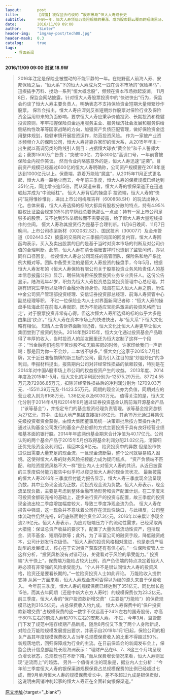 ```yaml
---
layout:       post
title:        【深度】被保监会约谈的 “股市黑马”恒大人寿成长史
subtitle:     不到一年，恒大人寿凭借万能险规模的暴涨，成为股市翻云覆雨的短线黑马，不过这也引起监管层的警觉。
date:         2016/11/09 09:00
author:       "Sinter"
header-img:   "img/my-post/tech08.jpg"
header-mask:  0.3
catalog:      true
tags:
    - 界面新闻
---
```


**2016/11/09 09:00**  **浏览 18.9W**

> 2016年注定是保险业被搅动的不能平静的一年。在继野蛮人前海人寿、安邦保险之后，“恒大系”下的恒大人寿成为又一匹在资本市场的“保险黑马”，迅疾插手万科、搅动一系列“恒大概念股”，频频在资本市场掀起波澜。
11月8日，保监会网站披露，针对恒大人寿股票投资中的“快进快出”行为，保监会约谈了恒大人寿主要负责人，明确表态不支持保险资金短期大量频繁炒作股票。
保监会指出，恒大人寿应深刻反省短期炒作股票对保险行业及保险资金运用带来的负面影响，要求恒大人寿应秉承价值投资、长期投资和稳健投资原则，牢牢把握保险资金运用服务主业、服务经济社会发展和服务供给侧结构性改革等国家战略的方向，加强资产负债匹配管理，做好保险资金运用整体规划，稳健审慎开展投资运作，防范投资风险。
作为一家被产业资本频频介入的保险公司，恒大人寿背靠许家印的恒大系，从2015年年末一出生就以高调另类的路线引人侧目：占据恒大球衣“黄金位”和千人誓师大会；豪掷1500万广告费；“突破100亿、力争300亿”高调口号，一年前曾被保险业内视作笑谈。
然而令业内略感意外的是，恒大人寿迅速“逆袭”。目前资产规模已经超过600亿的恒大人寿明确称，公司资产规模要在2018年底达到1000亿元以上。保费端，靠着万能险“魔盒”，从2015年11月正式更名起，恒大人寿一路绝尘而去，今年前三季度，恒大人寿的保费规模已经达到351亿元，同比增长逾15倍，而从渠道来看，恒大人寿的银保渠道正在迅速崛起并成为“中流砥柱”。
恒大人寿背后的操盘手
投资端，恒大人寿的“快闪”玩得惟妙惟肖，进出上市公司梅雁吉祥（600868.SH）的玩法出神入化。总体来看，恒大人寿选择的标的大都具有股权分散的特点，持有4.95%股权比证监会规定的5%的举牌线总要低那么一点点：持有一家上市公司足够多的股票，又不达到5%举牌线而不需要披露，给了恒大人寿大量短线操作的空间。
恒大人寿称其投资行为是基于合理判断。11月6日晚间、11月7日晚间，上市公司栋梁新材（002082.SZ）、国民技术（300077）及金州管道（002443.SZ）披露的交易所对三季报问询函的回复内容，恒大人寿回函均表示，买入及卖出股票的目的是基于当时对资本市场的判断及对公司价值的合理判断。此前，恒大人寿在清仓梅雁吉祥时也遭到了监管问询，亦以同样口径回复。
检视恒大人寿总公司现任的高管团队，保险系和地产系比例大概对等。团队中备受关注的是恒大人寿投资的操盘手，今年5月，根据恒大人寿发布的《恒大人寿保险有限公司关于股票投资业务风险责任人的基本信息披露公告》显示，聘任陆海担任股票投资业务专业责任人。这份公告显示，陆海现年41岁，职务为恒大人寿投资总监兼投资管理中心总经理，并拥有研究生学历以及特许金融分析师身份。陆海在进入恒大人寿之前，历任中金公司资产管理部投资经理、安信证券投资部总经理、前海人寿资管中心副总经理等职。
不过一位保险业内人士对界面新闻记者称：“恒大人寿的操盘手陆海此前在前海人寿就职，因为不能适应宝能系激进的投资风格而‘出走’，对于股票投资非常有心得。但这次恒大人寿所选择的标的似乎大多是由集团‘钦点’。”
恒大人寿在资本市场上的快进快出，与“恒大系”下恒大文化略有相似。
知情人士告诉界面新闻记者，恒大文化比恒大人寿更早让恒大集团尝到了投资的甜头。2014年到2015年，恒大文化通过投资基金产品取得了丰厚的收入，当时投资人的朋友圈里还为恒大定制了这样一个段子：“当金融狗们抱怨辛苦炒股不如无脑买房的时候，许家印给我们一声断喝：那是因为你一不会炒，二本钱不够多。”
恒大文化这家于2015年7月挂牌，又于近日准备摘牌的新三板的公司，最为引入注目的是“炒股炒出”的净利润。申报材料提出，报告期内公司对非经常性损益的依赖较强，特别是在2014年对中国A股市场上市公司的权益投资产生的收益。
2013年度、2014年度及2015年1-5月，恒大文化的净利润分别为-12575.29万元、87724.55万元及72986.85万元，扣除非经常性损益后的净利润分别为-12709.03万元、-15511.39万元及-11423.55万元，同期的现金流亦为负值，同期对应的营业收入则为8168万元、1.36亿元以及6030万元。
值得关注的是，恒大文化分别于2014年4月和2014年9月通过证券投资基金认购前海开源基金产品（“该等基金”），并指定专门的基金投资经理负责管理。该等基金投资总额为27亿元，其中，由恒大地产集团直接拨付8亿元，其余19万元通过募集优先级投资者资金获得。由恒大集团董事局统一决策审批后按方案操作执行，通过认购基金公司发行的基金产品份额的方式主要投资于具有良好经营业绩和基本面的银行股。2014年年底两份基金期末合计净值为40.17亿元。公司认购的两个基金产品于2015年5月份取得基金利润分配21.02亿元，清算归还优先级资金及利润后，赎回本金8亿元。
险资投资中的异数
但是股市快进快出需要大量充足的现金流，一旦现金流断裂，整个公司就容易陷入困境。这使得恒大人寿的财务风险把控能力成为疑问焦点。
“资产负债端不匹配、和险资投资风格不大一样”是业内人士对恒大人寿的共识。从近日披露的三季度偿付能力报告中似乎可以窥见恒大人寿的现金流状况。
最新披露的恒大人寿2016年三季度偿付能力报告显示，恒大人寿三季度现金流呈现负数，其中业务现金流为正数，而投资现金流为负数。恒大人寿表示，现金流呈现负数，主要是考虑到整体金融市场形势和资产配置计划，在二季度末可投资金额较充裕的基础上，逐步进行资产的投资与配置，故三季度的投资现金流出较二季度增加幅度较大，导致三季度净现金流为负。
恒大人寿在报告中强调，这一现象并不意味着公司存在流动性缺口，与此相反，公司整体流动性仍然充裕，9月底账面剩余资金37.3亿元，2016年以来累计净现金流2.9亿元。恒大人寿表示，为应对极端压力下的流动性需求，已经采取两大措施：保证总资产收益的要求下，配置了大量优质流动性资产，包括现金、货币基金、短期存款等；此外，为了丰富公司的融资手段，降低融资成本，公司计划发行次级债。
“恒大人寿的投资风格相对激进，也是走资产驱动型的发展模式，核心在于它对资产获取还有有信心的。”一位保险资管人士这样分析，“投资风格没有对错可分，关键看对于风险的承受能力。”
投资端“大干快上”，保费端万能险占较大比例，资产负债端的特点决定着恒大人寿必须有非常强的风险承受能力。“个人并不是很认同恒大人寿的投资风格，险资还是要看长期的。”一位险资投资人士如此评论。
万能险收入提供支持
从另一方面来看，恒大人寿现金流可否得以为继的源头来自于保费收入。
今年前三季度，恒大人寿的规模保费已经达到了351亿元，同比增长逾15倍，而其去年同期（还是中新大东方人寿时）的规模保费仅为23.2亿元。前三季度，恒大人寿的“保户投资款新增交费”（主要是“万能险”）的保费规模已达到316.5亿元，占总保费收入约九成。
恒大人寿保费中的“保户投资款新增交费”占规模保费的这一数字不仅远高于24%左右的国寿股份，亦高于80%左右的前海人寿和70%左右的安邦人寿。
不过，今年3月，监管部门下发了规范中短存续期产品新规，随后8月份又下发了两个人身险新规，对险企万能险规模发展提出要求，并表示自2019年1月1日起，保险公司的相关产品其年度规模保费收入占当年总规模保费收入的比重不得超过50%。
新规落地后，回归保障成为行业的主流。在日前保监会的新闻发布会上，保监会统计信息部副处长段海洲表示：“理财产品在6、7、8这三个月均呈现负增长状态，总规模也在不断下降。”而从保费增长情况来看，恒大人寿则呈现“逆流而上”的趋势。
另外一个值得关注的现象是，据业内人士分析：“今年前三季度恒大人寿的银保渠道规模保费占总规模保费的比例已经超过七成，而9月单月恒大人寿的规模保费增长中，差不多超过九成是银保贡献，这说明由网销冲刺起家的恒大人寿正在全面转向银保渠道。”


[原文地址](http://www.jiemian.com/article/947716.html){:target="_blank"}


